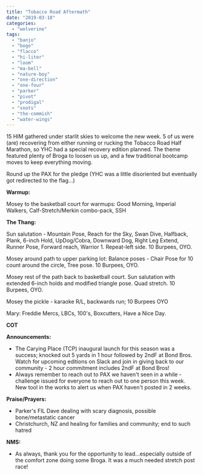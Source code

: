 ```yaml
---
title: "Tobacco Road Aftermath"
date: "2019-03-18"
categories: 
  - "wolverine"
tags: 
  - "banjo"
  - "bogo"
  - "flacco"
  - "hi-liter"
  - "loom"
  - "ma-bell"
  - "nature-boy"
  - "one-direction"
  - "one-four"
  - "parker"
  - "pivot"
  - "prodigal"
  - "snots"
  - "the-commish"
  - "water-wings"
---
```


15 HIM gathered under starlit skies to welcome the new week. 5 of us were (are) recovering from either running or rucking the Tobacco Road Half Marathon, so YHC had a special recovery edition planned. The theme featured plenty of Broga to loosen us up, and a few traditional bootcamp moves to keep everything moving.

Round up the PAX for the pledge (YHC was a little disoriented but eventually got redirected to the flag...)

**Warmup:**

Mosey to the basketball court for warmups: Good Morning, Imperial Walkers, Calf-Stretch/Merkin combo-pack, SSH

**The Thang:**

Sun salutation - Mountain Pose, Reach for the Sky, Swan Dive, Halfback, Plank, 6-inch Hold, UpDog/Cobra, Downward Dog, Right Leg Extend, Runner Pose, Forward reach, Warrior 1. Repeat-left side. 10 Burpees, OYO.

Mosey around path to upper parking lot: Balance poses - Chair Pose for 10 count around the circle, Tree pose. 10 Burpees, OYO.

Mosey rest of the path back to basketball court. Sun salutation with extended 6-inch holds and modified triangle pose. Quad stretch. 10 Burpees, OYO.

Mosey the pickle - karaoke R/L, backwards run; 10 Burpees OYO

Mary: Freddie Mercs, LBCs, 100's, Boxcutters, Have a Nice Day.

**COT**

**Announcements:**

- The Carying Place (TCP) inaugural launch for this season was a success; knocked out 5 yards in 1 hour followed by 2ndF at Bond Bros. Watch for upcoming editions on Slack and join in giving back to our community - 2 hour commitment includes 2ndF at Bond Bros!
- Always remember to reach out to PAX we haven't seen in a while - challenge issued for everyone to reach out to one person this week. New tool in the works to alert us when PAX haven't posted in 2 weeks.

**Praise/Prayers:**

- Parker's FIL Dave dealing with scary diagnosis, possible bone/metastatic cancer
- Christchurch, NZ and healing for families and community; end to such hatred

**NMS:**

- As always, thank you for the opportunity to lead...especially outside of the comfort zone doing some Broga. It was a much needed stretch post race!
